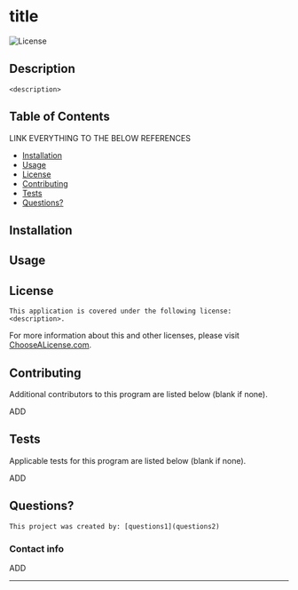 <h1>title</h1>

<link title above>

<license badge goes here using function based on license>

![License](https://img.shields.io/static/v1?&label=License&message=<EXAMPLE>.0&color=green.svg)

## Description

```
<description>
```

## Table of Contents

LINK EVERYTHING TO THE BELOW REFERENCES

- <a href="#installation">Installation</a>
- <a href="#usage">Usage</a>
- <a href="#license">License</a>
- <a href="#contributing">Contributing</a>
- <a href="#tests">Tests</a>
- <a href="#questions">Questions?</a>

## Installation

<installation>

## Usage

<usage>

## License

```
This application is covered under the following license: <description>.
```

For more information about this and other licenses, please visit [ChooseALicense.com](https://choosealicense.com/licenses/).

## Contributing

Additional contributors to this program are listed below (blank if none).

ADD <contributing>

## Tests

Applicable tests for this program are listed below (blank if none).

ADD <tests>

## Questions?

```
This project was created by: [questions1](questions2)
```

### Contact info

ADD <questions3>

---

```

```
